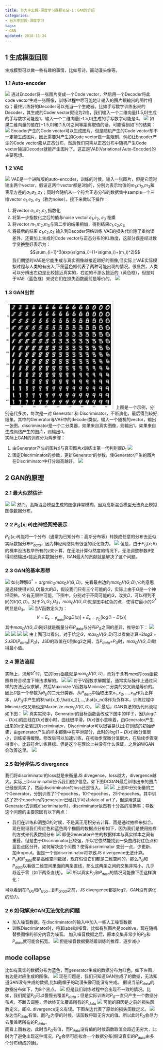 ```yaml
---
title: 台大李宏毅-深度学习课程笔记-1：GAN的介绍
categories:
- 台大李宏毅-深度学习
tags:
- GAN
updated: 2018-11-24
---
```

## 1 生成模型回顾
生成模型可以做一些有趣的事情，比如写诗，画动漫头像等。
### 1.1 Auto-encoder
![](/assets/blog_images/2018-10-24-自编码.png)
通过Encoder将一张图片变成一个Code vector，然后用一个Decoder将此code vector生成一张图像，训练过程中尽可能地让输入的图片跟输出的图片相似；最终训练好的Decoder可以充当一个生成器。比如手写数字训练出来的Decoder，其生成的Coder vector假设为2维，我们输入一个二维向量[1.5,0]生成的手写数字可能是1，输入一个二维向量[-1.5,0]生成的手写数字可能是0。
![](/assets/blog_images/2018-10-24-手写数字自编码.png)
如果二维向量的值在[−1.5,0]和[1.5,0]之间等距离取值的话，可能得到如下的结果：
![](/assets/blog_images/2018-10-24-数字生成.png)
Encoder产生的Code vector可以生成图片，但是随机产生的Code vector却不一定能生成图片，因此需要对产生的Code vector做一些限制，例如让Encoder产生的Code vector服从正态分布，然后我们只需从正态分布中随机产生Code vector输进Decoder就能产生图片了。这正是VAE(Variational Auto-Encoder)的主要思想。
### 1.2 VAE
![](/assets/blog_images/2018-10-24-VAE.png)
VAE是一个进阶版的auto-encoder，训练的时候，输入一张图片，但是它同时输出两个vector，假设这两个vector都是3维的，分别为表示均值的$m_1$,$m_2$,$m_3$和表示方差的$\sigma_1$,$\sigma_2$,$\sigma_3$；同时会随机从一个符合正态分布的数据集中sample一个三维vector $e_1$,$e_2$, $e_3$（称为noise）。接下来做以下操作：
1. 将vector $\sigma_1$,$\sigma_2$,$\sigma_3$ 指数化
2. 将第一步指数化之后的值与noise vector $e_1$,$e_2$, $e_3$ 相乘
3. 将vector $m_1$,$m_2$,$m_3$与第二步的结果相加，得到结果$c_1$,$c_2$,$c_3$
4. 将最后的结果 $c_1$,$c_2$,$c_3$ 输入到Decoder网络训练
VAE的损失代价除了重构误差外，还要加上生成的Code vector与正态分布的KL散度，这部分误差经过数学变换整好表示为：
$$\sum_{i=1}^3(exp(\sigma_i)-(1+\sigma_i)+(m_i)^2)$$
我们期望的VAE是它能生成与真实图像越接近越好的图像,但实际上VAE实际模拟过程与人类的有出入,下图蓝色框代表了两种可能出现的情况。很显然，人类可以分辨出左边是比较接近真实的，右边的不那么接近的（黄色框），但是对于VAE（蓝色框）来说它们在损失函数面前是等价的。
![](/assets/blog_images/2018-10-24-VAE问题.png)
### 1.3 GAN出世
![](/assets/blog_images/2018-10-24-Generation.png)
上图是一个示例，分别迭代多次，每次是一对 Generator 和 Discriminator，不断演化，最后得到较好结果。其中的Generator与VAE中的decoder类似，输入一个随机的vector，输出一张图。discriminator是一个二分类器，如果来自真实图像，则输出1，如果来自生成网络产生的图片，则输出0。<br>
实际上GAN的训练分为两步骤：
1. 由Generator产生的图片$\hat{x}$与真实图片$x$训练出第一代判别器$D_1$
![](/assets/blog_images/2018-10-24-Discriminator.png)
2. 固定Discriminator的参数，更新Generator的参数，使Generator产生的图片在Discriminator中打分越高越好。
![](/assets/blog_images/2018-10-24-Generator.png)

## 2 GAN的原理
### 2.1 最大似然估计
![](/assets/blog_images/2018-10-24-MLE.png)
![](/assets/blog_images/2018-10-24-MLE2.png)
然而，高斯混合模型生成的图像非常模糊，因为高斯混合模型无法真正模拟图像数据分布。
### 2.2 $P_G(x;\theta)$由神经网络表示
$P_G(x;\theta)$能将一个分布（通常为已知分布：高斯分布等）转换成任意的分布去近似实际数据分布$P_{data}$，因为神经网络具有很强的泛化能力。
![](/assets/blog_images/2018-10-24-PG.png)
但是，由于$P_G(x;\theta)$的概率没法枚举所有的$z$来计算，在无法计算似然度的情况下，无法调整参数$\theta$使得网络输出$x$接近真实数据分布，GAN最大的贡献就是解决了这个问题。
### 2.3 GAN的基本思想
![](/assets/blog_images/2018-10-24-GAN1.png)
如何理解$G^*=argmin_Gmax_DV(G,D)$，先看最右边的$max_DV(G,D)$,它的意思是选择使得$V(G,D)$最大的$D$，假设我们只有三个可能的$G$，实际上由于$G$是一个神经网络，它有无限种可能。下图中，分别对于不同可能的$G$，改变$D$，可以得到不同的$V(G,D)$。对于$G_1$,$G_2$,$G_3$，$max_DV(G,D)$就是图中红色的点，使得它最小的$G^*$明显是$G_3$。
![](/assets/blog_images/2018-10-24-GAN2.png)
当V函数定义为：
$$V=E_{x\sim P_{data}}[logD(x)]+E_{x\sim P_G}[log(1-D(x)]$$
其中$max_DV(G,D)$刚好就是衡量分布$P_{data}$与分布$P_G$之间的差异，推导如下：
![](/assets/blog_images/2018-10-24-GAN3.png)
![](/assets/blog_images/2018-10-24-GAN4.png)
![](/assets/blog_images/2018-10-24-GAN5.png)
![](/assets/blog_images/2018-10-24-GAN6.png)
![](/assets/blog_images/2018-10-24-GAN7.png)
由上面可以看出，对于给定$G$，$max_DV(G,D)$可以看做计算$-2log2+2JSD(P_{data}||P_G)$，JSD的取值在0到log2之间，当$P_{data}$=$P_G$时，$max_DV(G,D)$取得最小值。

### 2.4 算法流程
实际上，求解$G^*$时，它的loss函数就是$max_DV(G,D)$，而对于含有$max$的loss函数照样符合梯度下降法求解的。
![](/assets/blog_images/2018-10-24-GAN8.png)
![](/assets/blog_images/2018-10-24-GAN9.png)
对于$V$函数求解期望，通常实际操作上通过采样的方法近似求解，然后Maximize $V$函数与Minimize二分类的交叉熵是等价的。因此$D$是一个参数为$\theta_D$的二元分类器，从$P_{data}$中抽取出来$x_1,x_2,...,x_m$作为正样本，从$P_G$中产生的$\hat{x_1},\hat{x_2},...,\hat{x_m}$作为负样本，训练过程中Minimize交叉熵也是Maximize $max_DV(G,D)$。
![](/assets/blog_images/2018-10-24-GAN10.png)
最后，GAN算法的伪代码流程如下图：
![](/assets/blog_images/2018-10-24-GAN11.png)
真实实现中，Generator的目标函数会改成下图中的样子，因为$log(1-D(x))$的曲线在$D(x)$很小时，曲线很平滑，$D(x)$很小意味着，由Generator产生出来的$x$无法骗过Discriminator，Discriminator可以很容易认出;在训练的初始步骤，由generator产生的样本都集中在平滑部分，此时的$log(1-D(x))$微分值很小，训练变得缓慢。修改后可以加速训练，在初始步骤微分值很大，在后续步骤变得很小，比较符合训练目标。但是这个在理论上并没有什么保证，之后的WGAN会改善这里。
![](/assets/blog_images/2018-10-24-GAN12.png)

### 2.5 如何评估JS divergence
我们将discriminator的loss就是来衡量JS divegence，loss越大，divergence越大。实际上Discriminator告诉我们很少信息，如下图DCGAN最后训练出来的图片已经很真实了，然而discriminator的loss还是很大。
![](/assets/blog_images/2018-10-24-GAN14.png)
![](/assets/blog_images/2018-10-24-GAN13.png)
上图中分别衡量的三个Generator，分别训练了1个epoches，10个epoches，25个epoches。其中训练了25个epoches的generator已经几乎可以state of art了，但是用这些Generator去训练discriminator时，discriminator依然有十分高的准确率；导致这个问题的主要原因有以下两点：
- 我们在训练和调整$D$的时候，不是真正用积分去计算，而是通过抽样来拟合。现在假设我们有红色和蓝色两个椭圆的数据点分布如下，因为我们是使用抽样的方式来代表数据分布
![](/assets/blog_images/2018-10-24-GAN15.png)
即便Generator产生的数据样本与真实样本之间有重叠，但是由于Discriminator比较强，所以它依然能找到一条曲线将红色点和蓝色点区分开。如何解决这个问题？使得discriminator 变弱一点，少更新，加dropout。但是一个弱discriminator将导致JS divergence无法计算。<br>
- $P_G$和$P_{data}$都是高维空间数据，现在假设它们都是二维空间的，那么$P_G$和$P_{data}$以看做二维空间里面的两条直线，那么这两条之间的交集非常小，几乎趋近于零（如下两条直线）。
![](/assets/blog_images/2018-10-24-GAN16.png)
所以真实$P_G$和$P_{data}$的情况可能像下面这样演化：

可以看到在$P_{G0}$和$P_{G50}$...到$P_{G100}$之前，JS divergence都是log2，GAN没有演化的动力。
### 2.6 如何解决GAN无法优化的问题
- 加入噪音数据。在discriminator的输入中加入一些人工噪音数据
- 训练Discriminator时，将其label加噪音。比如有张图片是positive，现在随机替换图像的部分内容为噪音。
加入噪音数据之后，原本交集非常少的$P_G$和$P_{data}$就可能会拓宽。
![](/assets/blog_images/2018-10-24-GAN18.png)
但是噪音数据要随着训练的推荐，逐步减小

## mode collapse
比如有真实的数据分布为蓝色，而generator生成的数据分布为红色。如下左图，右边是对应生成的图像。
![](/assets/blog_images/2018-10-24-GAN19.png)
现在问题是，我们只知道GAN生成了的数据，无法知道GAN没有生成的数据,比如戴帽子的动漫头像可能没有生成。
假设当前$P_{data}$的数据分布如下，为8个黑点。
![](/assets/blog_images/2018-10-24-GAN20.png)
但是我们训练过程中会出现不一致的情况。比如，我们期望$P_G$可以慢慢去覆盖$P_{data}$；但是实际训练时$P_G$一直只产生一个数据分布点，不断去调整，但始终无法覆盖所有的$P_{data}$
![](/assets/blog_images/2018-10-24-GAN21.png)
可能的原因是之前的损失函数定义，即KL divergence定义有误。下图左边代表了原始的损失函数定义。
![](/assets/blog_images/2018-10-24-GAN22.png)
左边当$P_{data}$有值，而$P_G$为零的时候，该函数将取无穷大的值。所以此时$P_G$会尽力去覆盖尽所有的$P_{data}$。<br>
而看上图右边，此时当$P_G$有值，而$P_{data}$没有值的时候函数取值会趋近无穷大，此时为了避免出现这种情况，$P_G$会尽可能拟合一个数据分布(假设真实的$P_{data}$由多个分布组成的话)。

